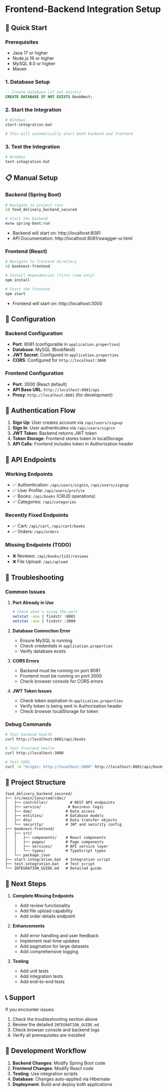 # Frontend-Backend Integration Setup

## 🚀 Quick Start

### Prerequisites
- Java 17 or higher
- Node.js 16 or higher
- MySQL 8.0 or higher
- Maven

### 1. Database Setup
```sql
-- Create database (if not exists)
CREATE DATABASE IF NOT EXISTS BookNest;
```

### 2. Start the Integration
```bash
# Windows
start-integration.bat

# This will automatically start both backend and frontend
```

### 3. Test the Integration
```bash
# Windows
test-integration.bat
```

## 📋 Manual Setup

### Backend (Spring Boot)
```bash
# Navigate to project root
cd food_delivery_backend_secured

# Start the backend
mvnw spring-boot:run
```
- Backend will start on: http://localhost:8081
- API Documentation: http://localhost:8081/swagger-ui.html

### Frontend (React)
```bash
# Navigate to frontend directory
cd booknest-frontend

# Install dependencies (first time only)
npm install

# Start the frontend
npm start
```
- Frontend will start on: http://localhost:3000

## 🔧 Configuration

### Backend Configuration
- **Port**: 8081 (configurable in `application.properties`)
- **Database**: MySQL (BookNest)
- **JWT Secret**: Configured in `application.properties`
- **CORS**: Configured for `http://localhost:3000`

### Frontend Configuration
- **Port**: 3000 (React default)
- **API Base URL**: `http://localhost:8081/api`
- **Proxy**: `http://localhost:8081` (for development)

## 🔐 Authentication Flow

1. **Sign Up**: User creates account via `/api/users/signup`
2. **Sign In**: User authenticates via `/api/users/signin`
3. **JWT Token**: Backend returns JWT token
4. **Token Storage**: Frontend stores token in localStorage
5. **API Calls**: Frontend includes token in Authorization header

## 📡 API Endpoints

### Working Endpoints
- ✅ Authentication: `/api/users/signin`, `/api/users/signup`
- ✅ User Profile: `/api/users/profile`
- ✅ Books: `/api/books` (CRUD operations)
- ✅ Categories: `/api/categories`

### Recently Fixed Endpoints
- ✅ Cart: `/api/cart`, `/api/cart/books`
- ✅ Orders: `/api/orders`

### Missing Endpoints (TODO)
- ❌ Reviews: `/api/books/{id}/reviews`
- ❌ File Upload: `/api/upload`

## 🐛 Troubleshooting

### Common Issues

1. **Port Already in Use**
   ```bash
   # Check what's using the port
   netstat -ano | findstr :8081
   netstat -ano | findstr :3000
   ```

2. **Database Connection Error**
   - Ensure MySQL is running
   - Check credentials in `application.properties`
   - Verify database exists

3. **CORS Errors**
   - Backend must be running on port 8081
   - Frontend must be running on port 3000
   - Check browser console for CORS errors

4. **JWT Token Issues**
   - Check token expiration in `application.properties`
   - Verify token is being sent in Authorization header
   - Check browser localStorage for token

### Debug Commands

```bash
# Test backend health
curl http://localhost:8081/api/books

# Test frontend health
curl http://localhost:3000

# Test CORS
curl -H "Origin: http://localhost:3000" http://localhost:8081/api/books
```

## 📁 Project Structure

```
food_delivery_backend_secured/
├── src/main/java/com/cdac/
│   ├── controller/          # REST API endpoints
│   ├── service/            # Business logic
│   ├── dao/               # Data access
│   ├── entities/          # Database models
│   ├── dto/               # Data transfer objects
│   └── security/          # JWT and security config
├── booknest-frontend/
│   ├── src/
│   │   ├── components/    # React components
│   │   ├── pages/         # Page components
│   │   ├── services/      # API service layer
│   │   └── types/         # TypeScript types
│   └── package.json
├── start-integration.bat  # Integration script
├── test-integration.bat   # Test script
└── INTEGRATION_GUIDE.md   # Detailed guide
```

## 🎯 Next Steps

1. **Complete Missing Endpoints**
   - Add review functionality
   - Add file upload capability
   - Add order details endpoint

2. **Enhancements**
   - Add error handling and user feedback
   - Implement real-time updates
   - Add pagination for large datasets
   - Add comprehensive logging

3. **Testing**
   - Add unit tests
   - Add integration tests
   - Add end-to-end tests

## 📞 Support

If you encounter issues:
1. Check the troubleshooting section above
2. Review the detailed `INTEGRATION_GUIDE.md`
3. Check browser console and backend logs
4. Verify all prerequisites are installed

## 🔄 Development Workflow

1. **Backend Changes**: Modify Spring Boot code
2. **Frontend Changes**: Modify React code
3. **Testing**: Use integration scripts
4. **Database**: Changes auto-applied via Hibernate
5. **Deployment**: Build and deploy both applications
